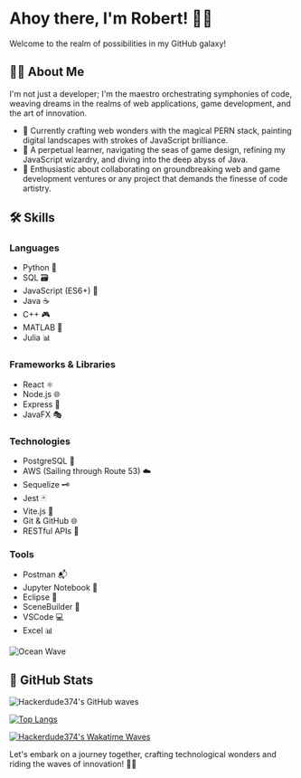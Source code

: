 # Ahoy there, I'm Robert! 🌊🐾

Welcome to the realm of possibilities in my GitHub galaxy!

## 👨‍💻 About Me
I'm not just a developer; I'm the maestro orchestrating symphonies of code, weaving dreams in the realms of web applications, game development, and the art of innovation.

- 🔭 Currently crafting web wonders with the magical PERN stack, painting digital landscapes with strokes of JavaScript brilliance.
- 🌱 A perpetual learner, navigating the seas of game design, refining my JavaScript wizardry, and diving into the deep abyss of Java.
- 👯 Enthusiastic about collaborating on groundbreaking web and game development ventures or any project that demands the finesse of code artistry.

## 🛠️ Skills

### Languages
- Python 🐍
- SQL 🗃️
- JavaScript (ES6+) 🚀
- Java ☕
- C++ 🎮
- MATLAB 🧮
- Julia 📊

### Frameworks & Libraries
- React ⚛️
- Node.js 🌐
- Express 🚄
- JavaFX 🎭

### Technologies
- PostgreSQL 🐘
- AWS (Sailing through Route 53) ☁️
- Sequelize 🗝️
- Jest 🃏
- Vite.js 🏰
- Git & GitHub 🌐
- RESTful APIs 🔄

### Tools
- Postman 📬
- Jupyter Notebook 📓
- Eclipse 🌙
- SceneBuilder 🎨
- VSCode 💻
- Excel 📊

![Ocean Wave](https://media.giphy.com/media/3o7aDczhqp1v7AmHyU/giphy.gif) <!-- Replace this URL with your wave GIF -->

## 🌊 GitHub Stats

![Hackerdude374's GitHub waves](https://github-readme-stats.vercel.app/api?username=Hackerdude374&show_icons=true&theme=radical)

[![Top Langs](https://github-readme-stats.vercel.app/api/top-langs/?username=Hackerdude374&layout=compact&theme=radical)](https://github.com/Hackerdude374/github-readme-stats)

[![Hackerdude374's Wakatime Waves](https://github-readme-stats.vercel.app/api/wakatime?username=Hackerdude374&layout=compact&theme=radical)](https://github.com/Hackerdude374/github-readme-stats)

Let's embark on a journey together, crafting technological wonders and riding the waves of innovation! 🚀🌊
